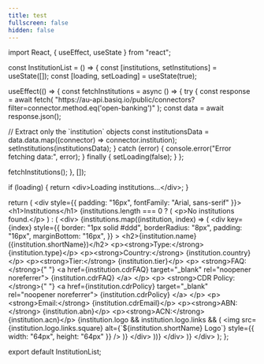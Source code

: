 ```yaml
---
title: test
fullscreen: false
hidden: false
---
```

import React, \{ useEffect, useState } from "react";

const InstitutionList = () => \{
&#x20; const \[institutions, setInstitutions] = useState(\[]);
&#x20; const \[loading, setLoading] = useState(true);

&#x20; useEffect(() => \{
&#x20;   const fetchInstitutions = async () => \{
&#x20;     try \{
&#x20;       const response = await fetch(
&#x20;         "https\://au-api.basiq.io/public/connectors?filter=connector.method.eq('open-banking')"
&#x20;       );
&#x20;       const data = await response.json();

&#x20;       // Extract only the \`institution\` objects
&#x20;       const institutionsData = data.data.map((connector) => connector.institution);
&#x20;       setInstitutions(institutionsData);
&#x20;     } catch (error) \{
&#x20;       console.error("Error fetching data:", error);
&#x20;     } finally \{
&#x20;       setLoading(false);
&#x20;     }
&#x20;   };

&#x20;   fetchInstitutions();
&#x20; }, \[]);

&#x20; if (loading) \{
&#x20;   return \<div>Loading institutions...\</div>;
&#x20; }

&#x20; return (
&#x20;   \<div style=\{\{ padding: "16px", fontFamily: "Arial, sans-serif" }}>
&#x20;     \<h1>Institutions\</h1>
&#x20;     \{institutions.length === 0 ? (
&#x20;       \<p>No institutions found.\</p>
&#x20;     ) : (
&#x20;       \<div>
&#x20;         \{institutions.map((institution, index) => (
&#x20;           \<div
&#x20;             key=\{index}
&#x20;             style=\{\{
&#x20;               border: "1px solid #ddd",
&#x20;               borderRadius: "8px",
&#x20;               padding: "16px",
&#x20;               marginBottom: "16px",
&#x20;             }}
&#x20;           \>
&#x20;             \<h2>\{institution.name} (\{institution.shortName})\</h2>
&#x20;             \<p>\<strong>Type:\</strong> \{institution.type}\</p>
&#x20;             \<p>\<strong>Country:\</strong> \{institution.country}\</p>
&#x20;             \<p>\<strong>Tier:\</strong> \{institution.tier}\</p>
&#x20;             \<p>
&#x20;               \<strong>FAQ:\</strong>\{" "}
&#x20;               \<a href=\{institution.cdrFAQ} target="\_blank" rel="noopener noreferrer">
&#x20;                 \{institution.cdrFAQ}
&#x20;               \</a>
&#x20;             \</p>
&#x20;             \<p>
&#x20;               \<strong>CDR Policy:\</strong>\{" "}
&#x20;               \<a href=\{institution.cdrPolicy} target="\_blank" rel="noopener noreferrer">
&#x20;                 \{institution.cdrPolicy}
&#x20;               \</a>
&#x20;             \</p>
&#x20;             \<p>\<strong>Email:\</strong> \{institution.cdrEmail}\</p>
&#x20;             \<p>\<strong>ABN:\</strong> \{institution.abn}\</p>
&#x20;             \<p>\<strong>ACN:\</strong> \{institution.acn}\</p>
&#x20;             \{institution.logo && institution.logo.links && (
&#x20;               \<img
&#x20;                 src=\{institution.logo.links.square}
&#x20;                 alt=\{\`$\{institution.shortName} Logo\`}
&#x20;                 style=\{\{ width: "64px", height: "64px" }}
&#x20;               />
&#x20;             )}
&#x20;           \</div>
&#x20;         ))}
&#x20;       \</div>
&#x20;     )}
&#x20;   \</div>
&#x20; );
};

export default InstitutionList;